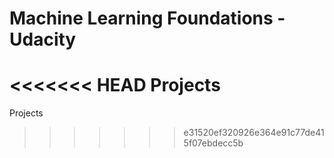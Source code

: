 # Machine Learning Foundations - Udacity

<<<<<<< HEAD
    Projects
=======
Projects 
>>>>>>> e31520ef320926e364e91c77de415f07ebdecc5b
